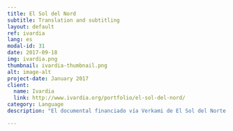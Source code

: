 ```yaml
---
title: El Sol del Nord
subtitle: Translation and subtitling
layout: default
ref: ivardia
lang: es
modal-id: 31
date: 2017-09-18
img: ivardia.png
thumbnail: ivardia-thumbnail.png
alt: image-alt
project-date: January 2017
client:
  name: Ivardia
  link: http://www.ivardia.org/portfolio/el-sol-del-nord/
category: Language
description: "El documental financiado vía Verkami de El Sol del Norte explica los movimientos sociales del Kurdistán Norte dentro de las fronteras del Estado turco y fue filmado durante los días de conflicto del 2015. Esta producción contó con las traducciones de las entrevistas hechas en la lengua kurda (Kurmanji) y en turca a la lengua catalana. También se realizó y se entregó la subtitulación aprovechando nuestra tecnología de transcripción. Más adelante trabajamos conjuntamente con los productores durante la edición de los subtítulos y dimos nuestra opinión sobre matices culturales dentro del material. Los detalles del documental son accesibles <a href='https://www.verkami.com/locale/ca/projects/15106-el-sol-del-nord-construint-lautonomia-a-bakur'>aquí</a>"

---
```

